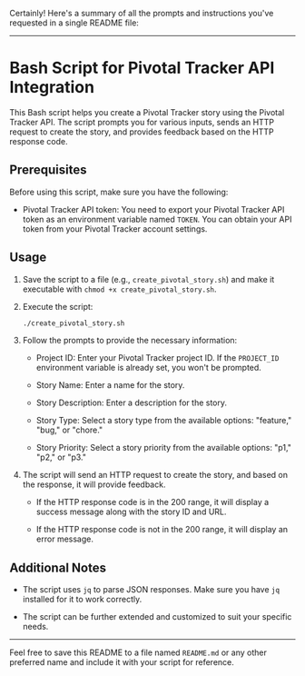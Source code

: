 Certainly! Here's a summary of all the prompts and instructions you've requested in a single README file:

---

# Bash Script for Pivotal Tracker API Integration

This Bash script helps you create a Pivotal Tracker story using the Pivotal Tracker API. The script prompts you for various inputs, sends an HTTP request to create the story, and provides feedback based on the HTTP response code.

## Prerequisites

Before using this script, make sure you have the following:

- Pivotal Tracker API token: You need to export your Pivotal Tracker API token as an environment variable named `TOKEN`. You can obtain your API token from your Pivotal Tracker account settings.

## Usage

1. Save the script to a file (e.g., `create_pivotal_story.sh`) and make it executable with `chmod +x create_pivotal_story.sh`.

2. Execute the script:

   ```bash
   ./create_pivotal_story.sh
   ```

3. Follow the prompts to provide the necessary information:

   - Project ID: Enter your Pivotal Tracker project ID. If the `PROJECT_ID` environment variable is already set, you won't be prompted.

   - Story Name: Enter a name for the story.

   - Story Description: Enter a description for the story.

   - Story Type: Select a story type from the available options: "feature," "bug," or "chore."

   - Story Priority: Select a story priority from the available options: "p1," "p2," or "p3."

4. The script will send an HTTP request to create the story, and based on the response, it will provide feedback.

   - If the HTTP response code is in the 200 range, it will display a success message along with the story ID and URL.

   - If the HTTP response code is not in the 200 range, it will display an error message.

## Additional Notes

- The script uses `jq` to parse JSON responses. Make sure you have `jq` installed for it to work correctly.

- The script can be further extended and customized to suit your specific needs.

---

Feel free to save this README to a file named `README.md` or any other preferred name and include it with your script for reference.